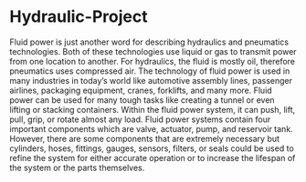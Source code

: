 # Hydraulic-Project
Fluid power is just another word for describing hydraulics and pneumatics technologies. Both of these technologies use liquid or gas to transmit power from one location to another. For hydraulics, the fluid is mostly oil, therefore pneumatics uses compressed air. 
The technology of fluid power is used in many industries in today’s world like automotive assembly lines, passenger airlines, packaging equipment, cranes, forklifts, and many more. Fluid power can be used for many tough tasks like creating a tunnel or even lifting or stacking containers. Within the fluid power system, it can push, lift, pull, grip, or rotate almost any load. 
Fluid power systems contain four important components which are valve, actuator, pump, and reservoir tank. However, there are some components that are extremely necessary but cylinders, hoses, fittings, gauges, sensors, filters, or seals could be used to refine the system for either accurate operation or to increase the lifespan of the system or the parts themselves. 
